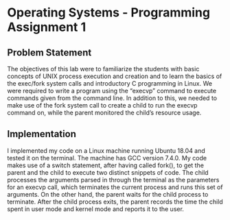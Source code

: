 # Operating Systems - Programming Assignment 1

## Problem Statement
The objectives of this lab were to familiarize the students with basic concepts of UNIX process execution and creation and to learn the basics of the exec/fork system calls and introductory C programming in Linux. We were required to write a program using the “execvp” command to execute commands given from the command line. In addition to this, we needed to make use of the fork system call to create a child to run the execvp command on, while the parent monitored the child’s resource usage.

## Implementation
I implemented my code on a Linux machine running Ubuntu 18.04 and tested it on the terminal. The machine has GCC version 7.4.0.  My code makes use of a switch statement, after having called fork(), to get the parent and the child to execute two distinct snippets of code. The child processes the arguments parsed in through the terminal as the parameters for an execvp call, which terminates the current process and runs this set of arguments. On the other hand, the parent waits for the child process to terminate. After the child process exits, the parent records the time the child spent in user mode and kernel mode and reports it to the user.  
